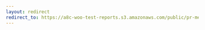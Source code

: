 ```yaml
---
layout: redirect
redirect_to: https://a8c-woo-test-reports.s3.amazonaws.com/public/pr-merge/45567/e2e/index.html
---
```

